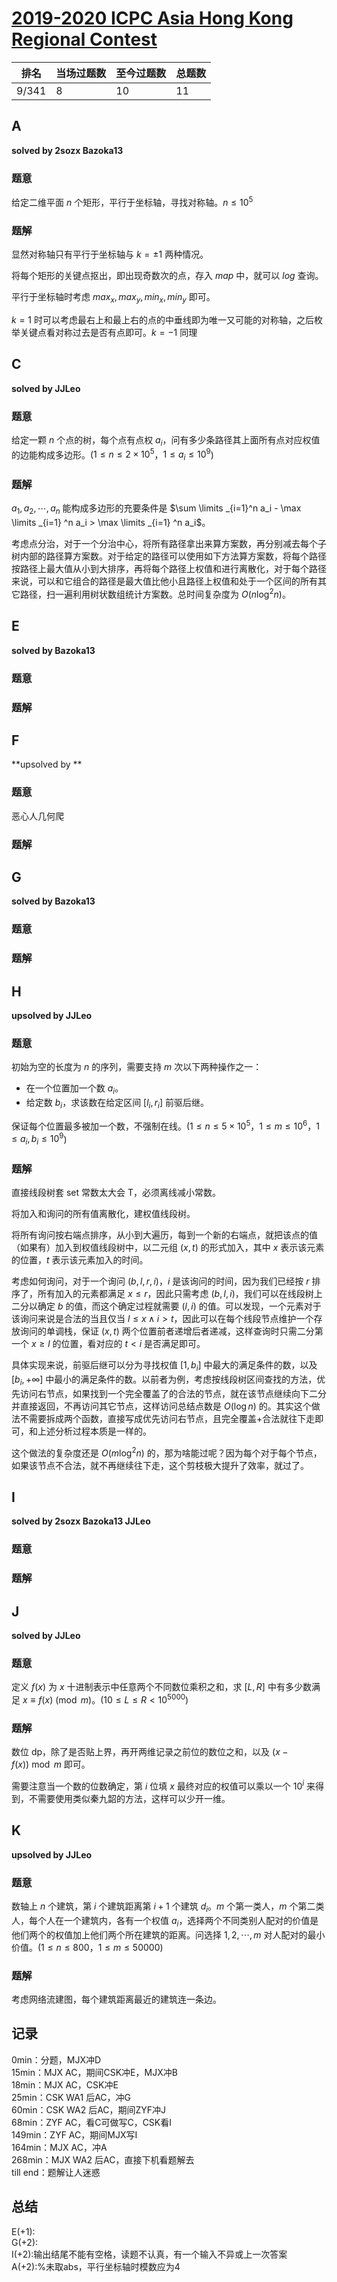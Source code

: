 # [2019-2020 ICPC Asia Hong Kong Regional Contest](https://codeforces.com/gym/102452)

| 排名  | 当场过题数 | 至今过题数 | 总题数 |
| ----- | ---------- | ---------- | ------ |
| 9/341 | 8          | 10         | 11     |

## **A**

**solved by 2sozx Bazoka13**

### 题意

给定二维平面 $n$ 个矩形，平行于坐标轴，寻找对称轴。$n\le 10^5$

### 题解

显然对称轴只有平行于坐标轴与 $k = \pm1$ 两种情况。

将每个矩形的关键点抠出，即出现奇数次的点，存入 $map$ 中，就可以 $log$ 查询。

平行于坐标轴时考虑 $max_x,max_y,min_x,min_y$ 即可。

$k = 1$ 时可以考虑最右上和最上右的点的中垂线即为唯一又可能的对称轴，之后枚举关键点看对称过去是否有点即可。$k = -1$ 同理

## **C**

**solved by JJLeo**

### 题意

给定一颗 $n$ 个点的树，每个点有点权 $a_i$，问有多少条路径其上面所有点对应权值的边能构成多边形。($1 \le n \le 2 \times 10^5$，$1 \le a_i \le 10^9$)

### 题解

$a_1,a_2,\cdots,a_n$ 能构成多边形的充要条件是 $\sum \limits _{i=1}^n a_i - \max \limits _{i=1} ^n a_i > \max \limits _{i=1} ^n a_i$。

考虑点分治，对于一个分治中心，将所有路径拿出来算方案数，再分别减去每个子树内部的路径算方案数。对于给定的路径可以使用如下方法算方案数，将每个路径按路径上最大值从小到大排序，再将每个路径上权值和进行离散化，对于每个路径来说，可以和它组合的路径是最大值比他小且路径上权值和处于一个区间的所有其它路径，扫一遍利用树状数组统计方案数。总时间复杂度为 $O(n \log ^2 n)$。

## **E**

**solved by Bazoka13**

### 题意



### 题解



## **F**

**upsolved by **

### 题意

恶心人几何爬

### 题解



## **G**

**solved by Bazoka13**

### 题意



### 题解



## **H**

**upsolved by JJLeo**

### 题意

初始为空的长度为 $n$ 的序列，需要支持 $m$ 次以下两种操作之一：

- 在一个位置加一个数 $a_i$。
- 给定数 $b_i$，求该数在给定区间 $[l_i, r_i]$ 前驱后继。

保证每个位置最多被加一个数，不强制在线。($1 \le n \le 5 \times 10^5$，$1 \le m \le 10^6$，$1 \le a_i, b_i \le 10^9$)

### 题解

直接线段树套 set 常数太大会 T，必须离线减小常数。

将加入和询问的所有值离散化，建权值线段树。

将所有询问按右端点排序，从小到大遍历，每到一个新的右端点，就把该点的值（如果有）加入到权值线段树中，以二元组 $(x,t)$ 的形式加入，其中 $x$ 表示该元素的位置，$t$ 表示该元素加入的时间。

考虑如何询问，对于一个询问 $(b,l,r,i)$，$i$ 是该询问的时间，因为我们已经按 $r$ 排序了，所有加入的元素都满足 $x \le r$，因此只需考虑 $(b,l,i)$，我们可以在线段树上二分以确定 $b$ 的值，而这个确定过程就需要 $(l,i)$ 的值。可以发现，一个元素对于该询问来说是合法的当且仅当 $l \le x \land i > t$，因此可以在每个线段节点维护一个存放询问的单调栈，保证 $(x,t)$ 两个位置前者递增后者递减，这样查询时只需二分第一个 $x \ge l$ 的位置，看对应的 $t < i$ 是否满足即可。

具体实现来说，前驱后继可以分为寻找权值 $[1, b_i]$ 中最大的满足条件的数，以及 $[b_i, +\infty]$ 中最小的满足条件的数。以前者为例，考虑按线段树区间查找的方法，优先访问右节点，如果找到一个完全覆盖了的合法的节点，就在该节点继续向下二分并直接返回，不再访问其它节点，这样访问总结点数是 $O(\log n)$ 的。其实这个做法不需要拆成两个函数，直接写成优先访问右节点，且完全覆盖+合法就往下走即可，和上述分析过程本质是一样的。

这个做法的复杂度还是 $O(m \log ^2 n)$ 的，那为啥能过呢？因为每个对于每个节点，如果该节点不合法，就不再继续往下走，这个剪枝极大提升了效率，就过了。

## **I**

**solved by 2sozx Bazoka13 JJLeo**

### 题意



### 题解



## **J**

**solved by JJLeo**

### 题意

定义 $f(x)$ 为 $x$ 十进制表示中任意两个不同数位乘积之和，求 $[L,R]$ 中有多少数满足 $x \equiv f(x) \pmod{m}$。($10 \le L \le R < 10^{5000}$)

### 题解

数位 dp，除了是否贴上界，再开两维记录之前位的数位之和，以及 $(x - f(x)) \bmod m$ 即可。

需要注意当一个数的位数确定，第 $i$ 位填 $x$ 最终对应的权值可以乘以一个 $10^i$ 来得到，不需要使用类似秦九韶的方法，这样可以少开一维。

## **K**

**upsolved by JJLeo**

### 题意

数轴上 $n$ 个建筑，第 $i$ 个建筑距离第 $i+1$ 个建筑 $d_i$。$m$ 个第一类人，$m$ 个第二类人，每个人在一个建筑内，各有一个权值 $a_i$，选择两个不同类别人配对的价值是他们两个的权值加上他们两个所在建筑的距离。问选择 $1,2,\cdots,m$ 对人配对的最小价值。($1 \le n \le 800$，$1 \le m \le 50000$)

### 题解

考虑网络流建图，每个建筑距离最近的建筑连一条边。

## **记录**

0min：分题，MJX冲D<br>15min：MJX AC，期间CSK冲E，MJX冲B<br>18min：MJX AC，CSK冲E<br>25min：CSK WA1 后AC，冲G<br>60min：CSK WA2 后AC，期间ZYF冲J<br>68min：ZYF AC，看C可做写C，CSK看I<br>149min：ZYF AC，期间MJX写I<br>164min：MJX AC，冲A<br>268min：MJX WA2 后AC，直接下机看题解去<br>till end：题解让人迷惑

## **总结**

E(+1):<br>G(+2):<br>I(+2):输出结尾不能有空格，读题不认真，有一个输入不异或上一次答案<br>A(+2):%未取abs，平行坐标轴时模数应为4